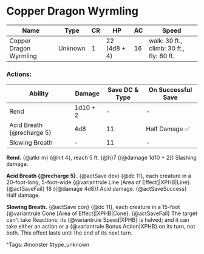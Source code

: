 # Copper Dragon Wyrmling

| Name | Type | CR | HP | AC | Speed |
|------|------|----|----|----|-------|
| Copper Dragon Wyrmling | Unknown | 1 | 22 (4d8 + 4) | 16 | walk: 30 ft., climb: 30 ft., fly: 60 ft. |

### Actions:

| Ability | Damage | Save DC & Type | On Successful Save |
|---------|--------|----------------|--------------------|
| Rend | 1d10 + 2 | - | - |
| Acid Breath {@recharge 5} | 4d8 | 11 | Half Damage ✅ |
| Slowing Breath | - | 11 | - |


**Rend.** {@atkr m} {@hit 4}, reach 5 ft. {@h}7 ({@damage 1d10 + 2}) Slashing damage.

**Acid Breath {@recharge 5}.** {@actSave dex} {@dc 11}, each creature in a 20-foot-long, 5-foot-wide {@variantrule Line [Area of Effect]|XPHB|Line}. {@actSaveFail} 18 ({@damage 4d8}) Acid damage. {@actSaveSuccess} Half damage.

**Slowing Breath.** {@actSave con} {@dc 11}, each creature in a 15-foot {@variantrule Cone [Area of Effect]|XPHB|Cone}. {@actSaveFail} The target can't take Reactions; its {@variantrule Speed|XPHB} is halved; and it can take either an action or a {@variantrule Bonus Action|XPHB} on its turn, not both. This effect lasts until the end of its next turn.

^Tags: #monster #type_unknown